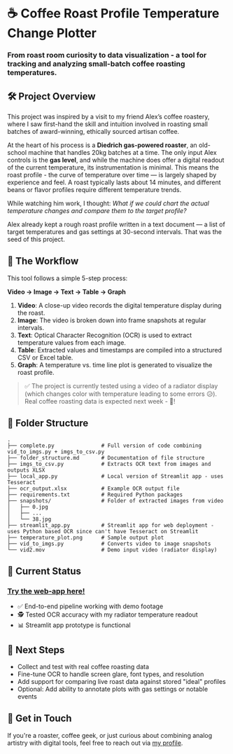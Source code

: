 # ☕ Coffee Roast Profile Temperature Change Plotter

### From roast room curiosity to data visualization - a tool for tracking and analyzing small-batch coffee roasting temperatures.

## 🛠️ Project Overview

This project was inspired by a visit to my friend Alex’s coffee roastery, where I saw first-hand the skill and intuition involved in roasting small batches of award-winning, ethically sourced artisan coffee.

At the heart of his process is a **Diedrich gas-powered roaster**, an old-school machine that handles 20kg batches at a time. The only input Alex controls is the **gas level**, and while the machine does offer a digital readout of the current temperature, its instrumentation is minimal. This means the roast profile - the curve of temperature over time — is largely shaped by experience and feel. A roast typically lasts about 14 minutes, and different beans or flavor profiles require different temperature trends.

While watching him work, I thought: *What if we could chart the actual temperature changes and compare them to the target profile?*

Alex already kept a rough roast profile written in a text document — a list of target temperatures and gas settings at 30-second intervals. That was the seed of this project.

## 🔁 The Workflow

This tool follows a simple 5-step process:

**Video → Image → Text → Table → Graph**

1. **Video**: A close-up video records the digital temperature display during the roast.
2. **Image**: The video is broken down into frame snapshots at regular intervals.
3. **Text**: Optical Character Recognition (OCR) is used to extract temperature values from each image.
4. **Table**: Extracted values and timestamps are compiled into a structured CSV or Excel table.
5. **Graph**: A temperature vs. time line plot is generated to visualize the roast profile.

> ✅ The project is currently tested using a video of a radiator display (which changes color with temperature leading to some errors 😥). Real coffee roasting data is expected next week - 🤞!

## 📂 Folder Structure

```
.
├── complete.py               # Full version of code combining vid_to_imgs.py + imgs_to_csv.py
├── folder_structure.md       # Documentation of file structure
├── imgs_to_csv.py            # Extracts OCR text from images and outputs XLSX
├── local_app.py              # Local version of Streamlit app - uses Tesseract
├── ocr_output.xlsx           # Example OCR output file
├── requirements.txt          # Required Python packages
├── snapshots/                # Folder of extracted images from video
│   ├── 0.jpg
│   ├── ...
│   └── 38.jpg
├── streamlit_app.py          # Streamlit app for web deployment - uses Python based OCR since can't have Tesseract on Streamlit
├── temperature_plot.png      # Sample output plot
├── vid_to_imgs.py            # Converts video to image snapshots
└── vid2.mov                  # Demo input video (radiator display)
```

## 🧪 Current Status

### [Try the web-app here!](https://coffee-roast-profile-plotting.streamlit.app/)

* ✅ End-to-end pipeline working with demo footage
* 🕵️ Tested OCR accuracy with my radiator temperature readout
* 📊 Streamlit app prototype is functional

## 📌 Next Steps

* Collect and test with real coffee roasting data
* Fine-tune OCR to handle screen glare, font types, and resolution
* Add support for comparing live roast data against stored "ideal" profiles
* Optional: Add ability to annotate plots with gas settings or notable events

## 👋 Get in Touch

If you're a roaster, coffee geek, or just curious about combining analog artistry with digital tools, feel free to reach out via [my profile](https://github.com/joshwhittick).
